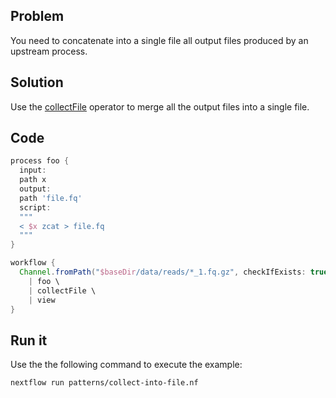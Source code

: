 ## Problem 

You need to concatenate into a single file all output files produced by an upstream process. 

## Solution 

Use the [collectFile](https://www.nextflow.io/docs/latest/operator.html#collectfile) operator to merge all
the output files into a single file. 

## Code

```groovy
process foo {
  input:
  path x
  output:
  path 'file.fq'
  script:
  """
  < $x zcat > file.fq
  """
}

workflow {
  Channel.fromPath("$baseDir/data/reads/*_1.fq.gz", checkIfExists: true) \
    | foo \
    | collectFile \
    | view
}
```

## Run it

Use the the following command to execute the example:

```bash
nextflow run patterns/collect-into-file.nf
```
